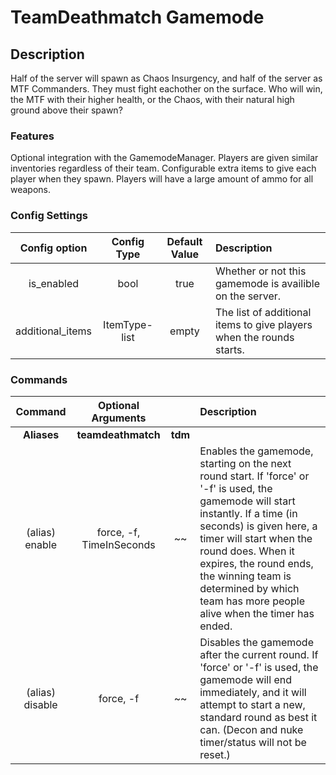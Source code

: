 TeamDeathmatch Gamemode
======
## Description
Half of the server will spawn as Chaos Insurgency, and half of the server as MTF Commanders. They must fight eachother on the surface. Who will win, the MTF with their higher health, or the Chaos, with their natural high ground above their spawn? 

### Features
Optional integration with the GamemodeManager.
Players are given similar inventories regardless of their team.
Configurable extra items to give each player when they spawn.
Players will have a large amount of ammo for all weapons.

### Config Settings
Config option | Config Type | Default Value | Description
:---: | :---: | :---: | :------
is_enabled | bool | true | Whether or not this gamemode is availible on the server.
additional_items | ItemType-list | empty | The list of additional items to give players when the rounds starts.

### Commands
Command | Optional Arguments | | Description
:---: | :---: | :---: | :------
**Aliases** | **teamdeathmatch** | **tdm**
(alias) enable | force, -f, TimeInSeconds | ~~ | Enables the gamemode, starting on the next round start. If 'force' or '-f' is used, the gamemode will start instantly. If a time (in seconds) is given here, a timer will start when the round does. When it expires, the round ends, the winning team is determined by which team has more people alive when the timer has ended.
(alias) disable | force, -f | ~~ | Disables the gamemode after the current round. If 'force' or '-f' is used, the gamemode will end immediately, and it will attempt to start a new, standard round as best it can. (Decon and nuke timer/status will not be reset.)
